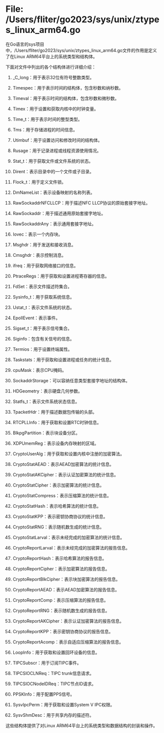 # File: /Users/fliter/go2023/sys/unix/ztypes_linux_arm64.go

在Go语言的sys项目中，/Users/fliter/go2023/sys/unix/ztypes_linux_arm64.go文件的作用是定义了在Linux ARM64平台上的系统类型和结构体。

下面对文件中列出的各个结构体进行详细介绍：

1. _C_long：用于表示32位有符号整数类型。

2. Timespec：用于表示时间的结构体，包含秒数和纳秒数。

3. Timeval：用于表示时间的结构体，包含秒数和微秒数。

4. Timex：用于设置和获取内核中的时钟变量。

5. Time_t：用于表示时间的整型类型。

6. Tms：用于存储进程的时间信息。

7. Utimbuf：用于设置访问和修改时间的结构体。

8. Rusage：用于记录进程或线程资源使用情况。

9. Stat_t：用于获取文件或文件系统的状态。

10. Dirent：表示目录中的一个文件或子目录。

11. Flock_t：用于定义文件锁。

12. DmNameList：表示设备映射的名称列表。

13. RawSockaddrNFCLLCP：用于描述NFC LLCP协议的原始套接字地址。

14. RawSockaddr：用于描述通用原始套接字地址。

15. RawSockaddrAny：表示通用套接字地址。

16. Iovec：表示一个内存块。

17. Msghdr：用于发送和接收消息。

18. Cmsghdr：表示控制消息。

19. ifreq：用于获取网络接口的信息。

20. PtraceRegs：用于获取和设置进程寄存器的信息。

21. FdSet：表示文件描述符集合。

22. Sysinfo_t：用于获取系统信息。

23. Ustat_t：表示文件系统的状态。

24. EpollEvent：表示事件。

25. Sigset_t：用于表示信号集合。

26. Siginfo：包含有关信号的信息。

27. Termios：用于设置终端属性。

28. Taskstats：用于获取和设置进程或任务的统计信息。

29. cpuMask：表示CPU掩码。

30. SockaddrStorage：可以容纳任意类型套接字地址的结构体。

31. HDGeometry：表示硬盘几何参数。

32. Statfs_t：表示文件系统状态信息。

33. TpacketHdr：用于描述数据包传输的头部。

34. RTCPLLInfo：用于获取和设置RTC时钟信息。

35. BlkpgPartition：表示块设备分区。

36. XDPUmemReg：表示设备内存映射的区域。

37. CryptoUserAlg：用于获取和设置内核中注册的加密算法。

38. CryptoStatAEAD：表示AEAD加密算法的统计信息。

39. CryptoStatAKCipher：表示认证加密算法的统计信息。

40. CryptoStatCipher：表示加密算法的统计信息。

41. CryptoStatCompress：表示压缩算法的统计信息。

42. CryptoStatHash：表示哈希算法的统计信息。

43. CryptoStatKPP：表示密钥协商协议的统计信息。

44. CryptoStatRNG：表示随机数生成的统计信息。

45. CryptoStatLarval：表示未经完成的加密算法的统计信息。

46. CryptoReportLarval：表示未经完成的加密算法的报告信息。

47. CryptoReportHash：表示哈希算法的报告信息。

48. CryptoReportCipher：表示加密算法的报告信息。

49. CryptoReportBlkCipher：表示块加密算法的报告信息。

50. CryptoReportAEAD：表示AEAD加密算法的报告信息。

51. CryptoReportComp：表示压缩算法的报告信息。

52. CryptoReportRNG：表示随机数生成的报告信息。

53. CryptoReportAKCipher：表示认证加密算法的报告信息。

54. CryptoReportKPP：表示密钥协商协议的报告信息。

55. CryptoReportAcomp：表示自适应压缩算法的报告信息。

56. LoopInfo：用于获取和设置回环设备的信息。

57. TIPCSubscr：用于订阅TIPC事件。

58. TIPCSIOCLNReq：TIPC trunk信息请求。

59. TIPCSIOCNodeIDReq：TIPC节点ID请求。

60. PPSKInfo：用于配置PPS信号。

61. SysvIpcPerm：用于获取和设置System V IPC权限。

62. SysvShmDesc：用于共享内存的描述符。

这些结构体提供了对Linux ARM64平台上的系统类型和数据结构的封装和操作。

